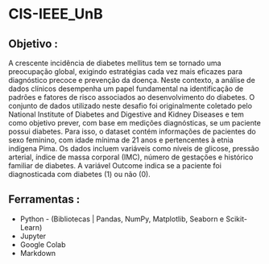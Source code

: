 # CIS-IEEE_UnB

## Objetivo :

A crescente incidência de diabetes mellitus tem se tornado uma preocupação
global, exigindo estratégias cada vez mais eficazes para diagnóstico precoce e
prevenção da doença. Neste contexto, a análise de dados clínicos desempenha um
papel fundamental na identificação de padrões e fatores de risco associados ao
desenvolvimento do diabetes.
O conjunto de dados utilizado neste desafio foi originalmente coletado pelo
National Institute of Diabetes and Digestive and Kidney Diseases e tem como
objetivo prever, com base em medições diagnósticas, se um paciente possui
diabetes. Para isso, o dataset contém informações de pacientes do sexo feminino,
com idade mínima de 21 anos e pertencentes à etnia indígena Pima.
Os dados incluem variáveis como níveis de glicose, pressão arterial, índice de
massa corporal (IMC), número de gestações e histórico familiar de diabetes. A
variável Outcome indica se a paciente foi diagnosticada com diabetes (1) ou não
(0).

## Ferramentas : 

- Python - (Bibliotecas | Pandas, NumPy, Matplotlib, Seaborn e Scikit-Learn)
- Jupyter
- Google Colab
- Markdown

